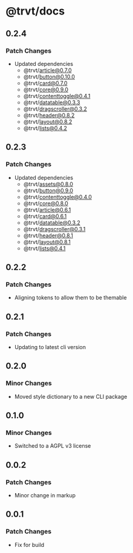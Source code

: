 # @trvt/docs

## 0.2.4

### Patch Changes

-   Updated dependencies
    -   @trvt/article@0.7.0
    -   @trvt/button@0.10.0
    -   @trvt/card@0.7.0
    -   @trvt/core@0.9.0
    -   @trvt/contenttoggle@0.4.1
    -   @trvt/datatable@0.3.3
    -   @trvt/dragscroller@0.3.2
    -   @trvt/header@0.8.2
    -   @trvt/layout@0.8.2
    -   @trvt/lists@0.4.2

## 0.2.3

### Patch Changes

-   Updated dependencies
    -   @trvt/assets@0.8.0
    -   @trvt/button@0.9.0
    -   @trvt/contenttoggle@0.4.0
    -   @trvt/core@0.8.0
    -   @trvt/article@0.6.1
    -   @trvt/card@0.6.1
    -   @trvt/datatable@0.3.2
    -   @trvt/dragscroller@0.3.1
    -   @trvt/header@0.8.1
    -   @trvt/layout@0.8.1
    -   @trvt/lists@0.4.1

## 0.2.2

### Patch Changes

-   Aligning tokens to allow them to be themable

## 0.2.1

### Patch Changes

-   Updating to latest cli version

## 0.2.0

### Minor Changes

-   Moved style dictionary to a new CLI package

## 0.1.0

### Minor Changes

-   Switched to a AGPL v3 license

## 0.0.2

### Patch Changes

-   Minor change in markup

## 0.0.1

### Patch Changes

-   Fix for build
